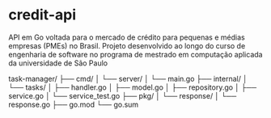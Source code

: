 # credit-api
API em Go voltada para o mercado de crédito para pequenas e médias empresas (PMEs) no Brasil. Projeto desenvolvido ao longo do curso de engenharia de software no programa de mestrado em computação aplicada da universidade de São Paulo

task-manager/
├── cmd/
│   └── server/
│       └── main.go
├── internal/
│   └── tasks/
│       ├── handler.go
│       ├── model.go
│       ├── repository.go
│       ├── service.go
│       └── service_test.go
├── pkg/
│   └── response/
│       └── response.go
├── go.mod
└── go.sum
